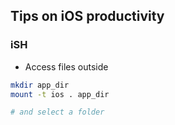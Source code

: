 ## Tips on iOS productivity



### iSH

* Access files outside

```bash
mkdir app_dir
mount -t ios . app_dir

# and select a folder

```
